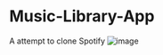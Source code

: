 # Music-Library-App
A attempt to clone Spotify 
![image](https://github.com/user-attachments/assets/957098c6-e02d-45dc-9290-a6b7a32c07ac)
